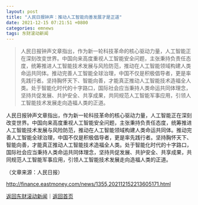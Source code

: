 ```yaml
---
layout: post
title: "人民日报钟声：推动人工智能向善发展才是正道"
date: 2021-12-15 07:21:51 +0800
categories: emnews
tags: 东财滚动新闻
---
```

> 人民日报钟声文章指出，作为新一轮科技革命的核心驱动力量，人工智能正在深刻改变世界。中国向来高度重视人工智能安全问题，主张秉持负责任态度，统筹推进人工智能技术发展与风险防范，推动在人工智能领域构建人类命运共同体。推动完善人工智能全球治理，中国不仅是积极倡导者，更是率先践行者。坚持胸怀天下、智能向善，才能真正推动人工智能技术造福全人类。处于智能化时代的十字路口，国际社会应当秉持人类命运共同体理念，坚持共促发展、共护安全、共享成果，共同规范人工智能军事应用，引领人工智能技术发展走向造福人类的正道。

<p>人民日报钟声文章指出，作为新一轮科技革命的核心驱动力量，人工智能正在深刻改变世界。中国向来高度重视人工智能安全问题，主张秉持负责任态度，统筹推进人工智能技术发展与风险防范，推动在人工智能领域构建人类命运共同体。推动完善人工智能全球治理，中国不仅是积极倡导者，更是率先践行者。坚持胸怀天下、智能向善，才能真正推动人工智能技术造福全人类。处于智能化时代的十字路口，国际社会应当秉持人类命运共同体理念，坚持共促发展、共护安全、共享成果，共同规范人工智能军事应用，引领人工智能技术发展走向造福人类的正道。</p><p class="em_media">（文章来源：人民日报）</p>

<http://finance.eastmoney.com/news/1355,202112152213605171.html>

[返回东财滚动新闻](//finews.withounder.com/emnews/)｜[返回首页](//finews.withounder.com/)